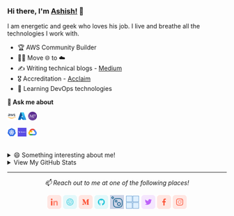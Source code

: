 ### Hi there, I'm [Ashish!](https://aashishpatel.netlify.app) 👋

I am energetic and geek who loves his job. I live and breathe all the technologies I work with.

- 🏆 AWS Community Builder
- 👨‍💻 Move 🌐 to ☁️ 
- ✍️ Writing technical blogs - [Medium](https://iamaashishpatel.medium.com/)
- 🎖️ Accreditation - [Acclaim](https://www.credly.com/users/iamaashishpatel/)
- 🌱 Learning DevOps technologies



**💬 Ask me about**

<code><a title="AWS" href="https://medium.com/awesome-cloud"><img height="20" src="https://raw.githubusercontent.com/github/explore/master/topics/aws/aws.png"></a></code>
<code><a title="Azure" href="https://medium.com/awesome-azure"><img height="20" src="https://raw.githubusercontent.com/github/explore/master/topics/azure/azure.png"></a></code>
<code><a title=".NET" href="https://medium.com/dotnet-hub"><img height="20" src="https://raw.githubusercontent.com/github/explore/master/topics/dotnet/dotnet.png"></a></code>
<!--<code><a title="Docker" href="https://medium.com/devops-mojo"><img height="20" src="https://raw.githubusercontent.com/github/explore/master/topics/docker/docker.png"></a></code>-->
<code><a title="Kubernetes" href="https://medium.com/devops-mojo"><img height="20" src="https://raw.githubusercontent.com/github/explore/master/topics/kubernetes/kubernetes.png"></a></code>
<code><a title="Terraform" href="https://medium.com/devops-mojo/tagged/terraform"><img height="20" src="https://raw.githubusercontent.com/github/explore/master/topics/terraform/terraform.png"></a></code>
<code><a title="GCP" href="https://iamaashishpatel.medium.com"><img height="20" src="https://github.com/a-patel/a-patel/blob/master/assets/gcp.png"></a></code>
<!--<code><a title="Angular" href="https://medium.com/awesome-angular"><img height="20" src="https://raw.githubusercontent.com/github/explore/master/topics/angular/angular.png"></a></code>-->
<!--<code><a title="Linux" href="https://iamaashishpatel.medium.com"><img height="20" src="https://raw.githubusercontent.com/github/explore/master/topics/linux/linux.png"></a></code>-->


<br/>


<details>
  <summary>😄 Something interesting about me!</summary>
   
  - No day without code 💻
  - Probably coding something stupid 🤔
  - Live and learn ☀️

<!--
  <img src="https://visitor-badge.glitch.me/badge?page_id=a-patel"/>
-->

<!--
  <p align="center">
    <img src="https://visitor-badge.glitch.me/badge?page_id=a-patel"/>
  </p>
-->

<!--
  ![My github stats](https://github-readme-stats.vercel.app/api?username=a-patel&show_icons=true)
-->
</details>

<details>
<summary>View My GitHub Stats</summary>
<p align="center">
     <img align="center" src="https://github-readme-stats.vercel.app/api?username=a-patel&bg_color=071A2C&icon_color=4194FD&show_icons=true&count_private=true&theme=tokyonight&line_height=27&text_color=FFFFFF" alt="a-patel's github stats"/>
    <br>
</p>
</details> 



<hr>

<p align="center">
  <i>📫 Reach out to me at one of the following places!</i>

  <p align="center">
    <a title="LinkedIn" href="https://www.linkedin.com/in/iamaashishpatel" alt="Linkedin"><img src="https://github.com/a-patel/a-patel/blob/master/assets/linkedin.png"></a>
    <a title="Portfolio" href="https://aashishpatel.netlify.app" alt="Website"><img src="https://github.com/a-patel/a-patel/blob/master/assets/website.png"></a>
    <a title="Medium" href="https://iamaashishpatel.medium.com" alt="Medium"><img src="https://github.com/a-patel/a-patel/blob/master/assets/medium.png"></a>
    <a title="GitHub" href="https://github.com/a-patel" alt="GitHub"><img src="https://github.com/a-patel/a-patel/blob/master/assets/github.png"></a>
    <a title="NuGet" href="https://nuget.org/profiles/iamaashishpatel" alt="NuGet"><img src="https://github.com/a-patel/a-patel/blob/master/assets/nuget.png"></a>
    <a title="Microsoft" href="https://docs.microsoft.com/en-us/users/iamaashishpatel" alt="Microsoft"><img src="https://github.com/a-patel/a-patel/blob/master/assets/microsoft.png"></a>
    <a title="Twitter" href="https://twitter.com/aashish_mrcool" alt="Twitter"><img src="https://github.com/a-patel/a-patel/blob/master/assets/twitter.png"></a>
    <a title="Facebook" href="https://www.facebook.com/aashish.mrcool" alt="Facebook"><img src="https://github.com/a-patel/a-patel/blob/master/assets/facebook.png"></a>
    <a title="Instagram" href="https://www.instagram.com/iamaashishpatel" alt="Instagram"><img src="https://github.com/a-patel/a-patel/blob/master/assets/instagram.png"></a>
  </p>  
</p>







<!--
✨ _special_ ✨

Here are some ideas to get you started:

- 🔭 I’m currently working on Cloud technologies...
- 🌱 I’m currently learning DevOps technologies...
- 👯 I’m looking to collaborate on ...
- 🤔 I’m looking for help with ...
- 💬 Ask me about ...
- 📫 How to reach me: ...
- 😄 Pronouns: ...
- ⚡ Fun fact: ...
-->






